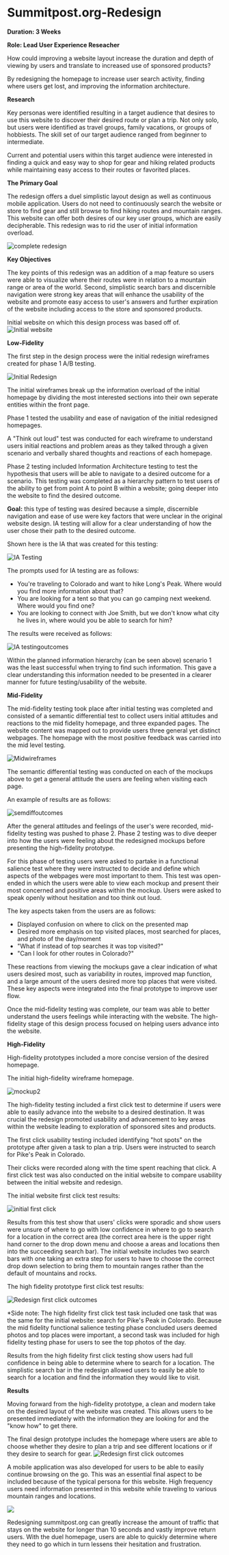 # Summitpost.org-Redesign

**Duration: 3 Weeks**

**Role: Lead User Experience Reseacher**

How could improving a website layout increase the duration and depth of viewing by users and translate to increased use of sponsored products?

By redesigning the homepage to increase user search activity, finding where users get lost, and improving the information architecture. 

**Research**

Key personas were identified resulting in a target audience that desires to use this website to discover their desired route or plan a trip. Not only solo, but users were identified as travel groups, family vacations, or groups of hobbiests. The skill set of our target audience ranged from beginner to intermediate. 

Current and potential users within this target audience were interested in finding a quick and easy way to shop for gear and hiking related products while maintaining easy access to their routes or favorited places. 

**The Primary Goal**

The redesign offers a duel simplistic layout design as well as continuous mobile application. Users do not need to continuously search the website or store to find gear and still browse to find hiking routes and mountain ranges. This website can offer both desires of our key user groups, which are easily decipherable. This redesign was to rid the user of initial information overload. 

![complete redesign](https://github.com/MichelePiot/Summitpost.org-Redesign/blob/master/ProjectFiles/summitpostremake1.jpg)

**Key Objectives**  

The key points of this redesign was an addition of a map feature so users were able to visualize where their routes were in relation to a mountain range or area of the world. Second, simplistic search bars and discernible navigation were strong key areas that will enhance the usability of the website and promote easy access to user's answers and further expiration of the website including access to the store and sponsored products.

Initial website on which this design process was based off of.  
![Initial website](https://github.com/MichelePiot/Summitpost.org-Redesign/blob/master/ProjectFiles/Initialwebsite.png)

**Low-Fidelity**

The first step in the design process were the initial redesign wireframes created for phase 1 A/B testing. 

![Initial Redesign](https://github.com/MichelePiot/Summitpost.org-Redesign/blob/master/ProjectFiles/Initial%20Redesign%20A_B%20Testing.png)

The initial wireframes break up the information overload of the initial homepage by dividing the most interested sections into their own seperate entities within the front page.

Phase 1 tested the usability and ease of navigation of the initial redesigned homepages.

A "Think out loud" test was conducted for each wireframe to understand users initial reactions and problem areas as they talked through a given scenario and verbally shared thoughts and reactions of each homepage. 

Phase 2 testing included Information Architecture testing to test the hypothesis that users will be able to navigate to a desired outcome for a scenario. This testing was completed as a hierarchy pattern to test users of the ability to get from point A to point B within a website; going deeper into the website to find the desired outcome. 

**Goal:** this type of testing was desired because a simple, discernible navigation and ease of use were key factors that were unclear in the original website design. IA testing will allow for a clear understanding of how the user chose their path to the desired outcome. 

Shown here is the IA that was created for this testing:

![IA Testing](https://github.com/MichelePiot/Summitpost.org-Redesign/blob/master/ProjectFiles/IAtesting.png) 

The prompts used for IA testing are as follows:

* You're traveling to Colorado and want to hike Long's Peak.  Where would you find more information about that?
* You are looking for a tent so that you can go camping next weekend.  Where would you find one?
* You are looking to connect with Joe Smith, but we don't know what city he lives in, where would you be able to search for him?

The results were received as follows: 

![IA testingoutcomes](https://github.com/MichelePiot/Summitpost.org-Redesign/blob/master/ProjectFiles/IAtestingOutcomes.png)

Within the planned information hierarchy (can be seen above) scenario 1 was the least successful when trying to find such information. This gave a clear understanding this information needed to be presented in a clearer manner for future testing/usability of the website.

**Mid-Fidelity**

The mid-fidelity testing took place after initial testing was completed and consisted of a semantic differential test to collect users initial attitudes and reactions to the mid fidelity homepage, and three expanded pages. The website content was mapped out to provide users three general yet distinct webpages. The homepage with the most positive feedback was carried into the mid level testing.

![Midwireframes](https://github.com/MichelePiot/Summitpost.org-Redesign/blob/master/ProjectFiles/Mid-fidelity%20testing%20wireframes.png)

The semantic differential testing was conducted on each of the mockups above to get a general attitude the users are feeling when visiting each page. 

An example of results are as follows:

![semdiffoutcomes](https://github.com/MichelePiot/Summitpost.org-Redesign/blob/master/ProjectFiles/SemanticDiff.Testing-Mid%20fidelity.png)

After the general attitudes and feelings of the user's were recorded, mid-fidelity testing was pushed to phase 2. Phase 2 testing was to dive deeper into how the users were feeling about the redesigned mockups before presenting the high-fidelity prototype.

For this phase of testing users were asked to partake in a functional salience test where they were instructed to decide and define which aspects of the webpages were most important to them. This test was open-ended in which the users were able to view each mockup and present their most concerned and positive areas within the mockup. Users were asked to speak openly without hesitation and too think out loud. 

The key aspects taken from the users are as follows:

* Displayed confusion on where to click on the presented map
* Desired more emphasis on top visited places, most searched for places, and photo of the day/moment
* "What if instead of top searches it was top visited?"
* "Can I look for other routes in Colorado?"

These reactions from viewing the mockups gave a clear indication of what users desired most, such as variability in routes, improved map function, and a large amount of the users desired more top places that were visited. These key aspects were integrated into the final prototype to improve user flow. 

Once the mid-fidelity testing was complete, our team was able to better understand the users feelings while interacting with the website. The high-fidelity stage of this design process focused on helping users advance into the website.

**High-Fidelity**

High-fidelity prototypes included a more concise version of the desired homepage. 


The initial high-fidelity wireframe homepage.

![mockup2](https://github.com/MichelePiot/Summitpost.org-Redesign/blob/master/ProjectFiles/Second%20Redesign1-Homepage.png)

The high-fidelity testing included a first click test to determine if users were able to easily advance into the website to a desired destination. It was crucial the redesign promoted usability and advancement to key areas within the website leading to exploration of sponsored sites and products.  

The first click usability testing included identifying "hot spots" on the prototype after given a task to plan a trip. Users were instructed to search for Pike's Peak in Colorado.

Their clicks were recorded along with the time spent reaching that click. A first click test was also conducted on the initial website to compare usability between the initial website and redesign. 

The initial website first click test results:

![initial first click](https://github.com/MichelePiot/Summitpost.org-Redesign/blob/master/ProjectFiles/FirstClick%20Initial%20Website.png)

Results from this test show that users' clicks were sporadic and show users were unsure of where to go with low confidence in where to go to search for a location in the correct area (the correct area here is the upper right hand corner to the drop down menu and choose a areas and locations then into the succeeding search bar). The initial website includes two search bars with one taking an extra step for users to have to choose the correct drop down selection to bring them to mountain ranges rather than the default of mountains and rocks. 

The high fidelity prototype first click test results:

![Redesign first click outcomes](https://github.com/MichelePiot/Summitpost.org-Redesign/blob/master/ProjectFiles/FirstClick%20Testing%20Redesign.png)

*Side note: The high fidelity first click test task included one task that was the same for the initial website: search for Pike's Peak in Colorado. Because the mid fidelity functional salience testing phase concluded users deemed photos and top places were important, a second task was included for high fidelity testing phase for users to see the top photos of the day. 

Results from the high fidelity first click testing show users had full confidence in being able to determine where to search for a location. The simplistic search bar in the redesign allowed users to easily be able to search for a location and find the information they would like to visit. 

**Results**

Moving forward from the high-fidelity prototype, a clean and modern take on the desired layout of the website was created. This allows users to be presented immediately with the information they are looking for and the "know how" to get there.

The final design prototype includes the homepage where users are able to choose whether they desire to plan a trip and see different locations or if they desire to search for gear. 
![Redesign first click outcomes](https://github.com/MichelePiot/Summitpost.org-Redesign/blob/master/ProjectFiles/summitpostremake1.jpg)


A mobile application was also developed for users to be able to easily continue browsing on the go. This was an essential final aspect to be included because of the typical persona for this website. High frequency users need information presented in this website while traveling to various mountain ranges and locations. 

![](https://github.com/MichelePiot/Summitpost.org-Redesign/blob/master/ProjectFiles/Final%20Design%20Prototype.png)

Redesigning summitpost.org can greatly increase the amount of traffic that stays on the website for longer than 10 seconds and vastly improve return users. With the duel homepage, users are able to quickly determine where they need to go which in turn lessens their hesitation and frustration. 
